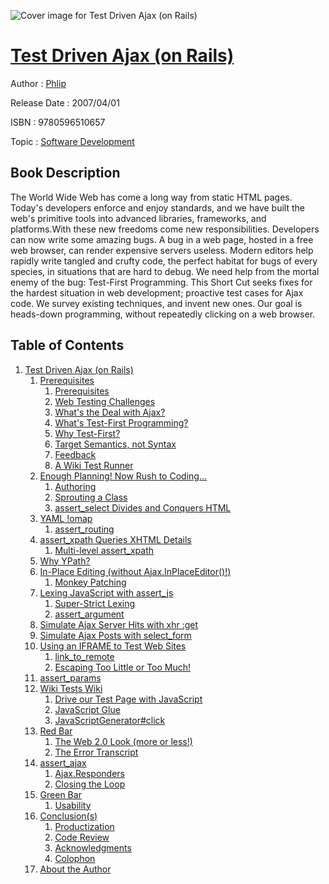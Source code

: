 ![Cover image for Test Driven Ajax (on Rails)](https://imgdetail.ebookreading.net/cover/cover/software_development/EB9780596510657.jpg)

[Test Driven Ajax (on Rails)](https://ebookreading.net/view/book/Test+Driven+Ajax+%28on+Rails%29-EB9780596510657_1.html "Test Driven Ajax (on Rails)")
====================================================================================================================

Author : [Phlip](https://ebookreading.net/search/author/Phlip)

Release Date : 2007/04/01

ISBN : 9780596510657

Topic : [Software Development](https://ebookreading.net/search/category/software-development)

Book Description
-----------------

 The World Wide Web has come a long way from static HTML pages. Today's developers enforce and enjoy standards, and we have built the web's primitive tools into advanced libraries, frameworks, and platforms.With these new freedoms come new responsibilities. Developers can now write some amazing bugs. A bug in a web page, hosted in a free web browser, can render expensive servers useless. Modern editors help rapidly write tangled and crufty code, the perfect habitat for bugs of every species, in situations that are hard to debug. We need help from the mortal enemy of the bug: Test-First Programming. This Short Cut seeks fixes for the hardest situation in web development; proactive test cases for Ajax code. We survey existing techniques, and invent new ones. Our goal is heads-down programming, without repeatedly clicking on a web browser. 
              
Table of Contents
-----------------

1. [Test Driven Ajax (on Rails)](https://ebookreading.net/view/book/Test+Driven+Ajax+%28on+Rails%29-EB9780596510657_2.html)
    1. [Prerequisites](https://ebookreading.net/view/book/Test+Driven+Ajax+%28on+Rails%29-EB9780596510657_2.html#prerequisites-id1)
        1. [Prerequisites](https://ebookreading.net/view/book/Test+Driven+Ajax+%28on+Rails%29-EB9780596510657_2.html#prerequisites-id1)
        1. [Web Testing Challenges](https://ebookreading.net/view/book/Test+Driven+Ajax+%28on+Rails%29-EB9780596510657_2.html#web_testing_challen)
        1. [What&#39;s the Deal with Ajax?](https://ebookreading.net/view/book/Test+Driven+Ajax+%28on+Rails%29-EB9780596510657_2.html#whats_the_deal_with)
        1. [What&#39;s Test-First Programming?](https://ebookreading.net/view/book/Test+Driven+Ajax+%28on+Rails%29-EB9780596510657_2.html#whats_testfirst_pro)
        1. [Why Test-First?](https://ebookreading.net/view/book/Test+Driven+Ajax+%28on+Rails%29-EB9780596510657_2.html#why_testfirst)
        1. [Target Semantics, not Syntax](https://ebookreading.net/view/book/Test+Driven+Ajax+%28on+Rails%29-EB9780596510657_2.html#target_semantics_no)
        1. [Feedback](https://ebookreading.net/view/book/Test+Driven+Ajax+%28on+Rails%29-EB9780596510657_2.html#feedback)
        1. [A Wiki Test Runner](https://ebookreading.net/view/book/Test+Driven+Ajax+%28on+Rails%29-EB9780596510657_2.html#a_wiki_test_runner)
    1. [Enough Planning! Now Rush to Coding...](https://ebookreading.net/view/book/Test+Driven+Ajax+%28on+Rails%29-EB9780596510657_3.html)
        1. [Authoring](https://ebookreading.net/view/book/Test+Driven+Ajax+%28on+Rails%29-EB9780596510657_3.html#authoring)
        1. [Sprouting a Class](https://ebookreading.net/view/book/Test+Driven+Ajax+%28on+Rails%29-EB9780596510657_3.html#sprouting_a_class)
        1. [assert_select Divides and Conquers HTML](https://ebookreading.net/view/book/Test+Driven+Ajax+%28on+Rails%29-EB9780596510657_3.html#assert_select_divid)
    1. [YAML !omap](https://ebookreading.net/view/book/Test+Driven+Ajax+%28on+Rails%29-EB9780596510657_4.html)
        1. [assert_routing](https://ebookreading.net/view/book/Test+Driven+Ajax+%28on+Rails%29-EB9780596510657_4.html#assert_routing)
    1. [assert_xpath Queries XHTML Details](https://ebookreading.net/view/book/Test+Driven+Ajax+%28on+Rails%29-EB9780596510657_5.html)
        1. [Multi-level assert_xpath](https://ebookreading.net/view/book/Test+Driven+Ajax+%28on+Rails%29-EB9780596510657_5.html#multilevel_assert_x)
    1. [Why YPath?](https://ebookreading.net/view/book/Test+Driven+Ajax+%28on+Rails%29-EB9780596510657_6.html)
    1. [In-Place Editing (without Ajax.InPlaceEditor()!)](https://ebookreading.net/view/book/Test+Driven+Ajax+%28on+Rails%29-EB9780596510657_7.html)
        1. [Monkey Patching](https://ebookreading.net/view/book/Test+Driven+Ajax+%28on+Rails%29-EB9780596510657_7.html#monkey_patching)
    1. [Lexing JavaScript with assert_js](https://ebookreading.net/view/book/Test+Driven+Ajax+%28on+Rails%29-EB9780596510657_8.html)
        1. [Super-Strict Lexing](https://ebookreading.net/view/book/Test+Driven+Ajax+%28on+Rails%29-EB9780596510657_8.html#superstrict_lexing)
        1. [assert_argument](https://ebookreading.net/view/book/Test+Driven+Ajax+%28on+Rails%29-EB9780596510657_8.html#assert_argument)
    1. [Simulate Ajax Server Hits with xhr :get](https://ebookreading.net/view/book/Test+Driven+Ajax+%28on+Rails%29-EB9780596510657_9.html)
    1. [Simulate Ajax Posts with select_form](https://ebookreading.net/view/book/Test+Driven+Ajax+%28on+Rails%29-EB9780596510657_10.html)
    1. [Using an IFRAME to Test Web Sites](https://ebookreading.net/view/book/Test+Driven+Ajax+%28on+Rails%29-EB9780596510657_11.html)
        1. [link_to_remote](https://ebookreading.net/view/book/Test+Driven+Ajax+%28on+Rails%29-EB9780596510657_11.html#link_to_remote)
        1. [Escaping Too Little or Too Much!](https://ebookreading.net/view/book/Test+Driven+Ajax+%28on+Rails%29-EB9780596510657_11.html#escaping_too_little)
    1. [assert_params](https://ebookreading.net/view/book/Test+Driven+Ajax+%28on+Rails%29-EB9780596510657_12.html)
    1. [Wiki Tests Wiki](https://ebookreading.net/view/book/Test+Driven+Ajax+%28on+Rails%29-EB9780596510657_13.html)
        1. [Drive our Test Page with JavaScript](https://ebookreading.net/view/book/Test+Driven+Ajax+%28on+Rails%29-EB9780596510657_13.html#drive_our_test_page)
        1. [JavaScript Glue](https://ebookreading.net/view/book/Test+Driven+Ajax+%28on+Rails%29-EB9780596510657_13.html#javascript_glue)
        1. [JavaScriptGenerator#click](https://ebookreading.net/view/book/Test+Driven+Ajax+%28on+Rails%29-EB9780596510657_13.html#javascriptgenerator)
    1. [Red Bar](https://ebookreading.net/view/book/Test+Driven+Ajax+%28on+Rails%29-EB9780596510657_14.html)
        1. [The Web 2.0 Look (more or less!)](https://ebookreading.net/view/book/Test+Driven+Ajax+%28on+Rails%29-EB9780596510657_14.html#the_web_20_look_mor)
        1. [The Error Transcript](https://ebookreading.net/view/book/Test+Driven+Ajax+%28on+Rails%29-EB9780596510657_14.html#the_error_transcrip)
    1. [assert_ajax](https://ebookreading.net/view/book/Test+Driven+Ajax+%28on+Rails%29-EB9780596510657_15.html)
        1. [Ajax.Responders](https://ebookreading.net/view/book/Test+Driven+Ajax+%28on+Rails%29-EB9780596510657_15.html#ajaxresponders)
        1. [Closing the Loop](https://ebookreading.net/view/book/Test+Driven+Ajax+%28on+Rails%29-EB9780596510657_15.html#closing_the_loop)
    1. [Green Bar](https://ebookreading.net/view/book/Test+Driven+Ajax+%28on+Rails%29-EB9780596510657_16.html)
        1. [Usability](https://ebookreading.net/view/book/Test+Driven+Ajax+%28on+Rails%29-EB9780596510657_16.html#usability)
    1. [Conclusion(s)](https://ebookreading.net/view/book/Test+Driven+Ajax+%28on+Rails%29-EB9780596510657_17.html)
        1. [Productization](https://ebookreading.net/view/book/Test+Driven+Ajax+%28on+Rails%29-EB9780596510657_17.html#productization)
        1. [Code Review](https://ebookreading.net/view/book/Test+Driven+Ajax+%28on+Rails%29-EB9780596510657_17.html#code_review)
        1. [Acknowledgments](https://ebookreading.net/view/book/Test+Driven+Ajax+%28on+Rails%29-EB9780596510657_17.html#acknowledgments)
        1. [Colophon](https://ebookreading.net/view/book/Test+Driven+Ajax+%28on+Rails%29-EB9780596510657_17.html#colophon)
    1. [About the Author](https://ebookreading.net/view/book/Test+Driven+Ajax+%28on+Rails%29-EB9780596510657_18.html)
